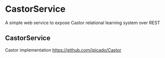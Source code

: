 # CastorService
A simple web service to expose Castor relational learning system over REST

## CastorService
Castor implementation
https://github.com/jpicado/Castor
